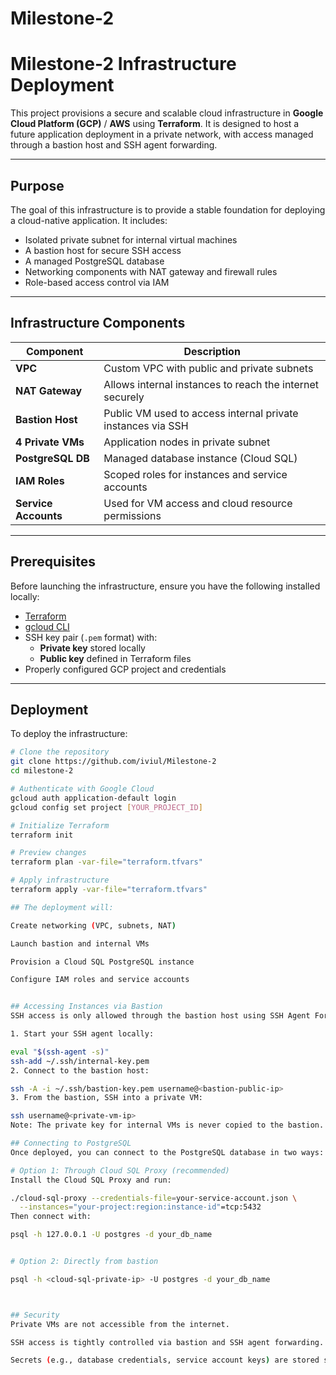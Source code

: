 # Milestone-2

# Milestone-2 Infrastructure Deployment

This project provisions a secure and scalable cloud infrastructure in **Google Cloud Platform (GCP)** / **AWS** using **Terraform**. It is designed to host a future application deployment in a private network, with access managed through a bastion host and SSH agent forwarding.

---

## Purpose

The goal of this infrastructure is to provide a stable foundation for deploying a cloud-native application. It includes:

- Isolated private subnet for internal virtual machines
- A bastion host for secure SSH access
- A managed PostgreSQL database
- Networking components with NAT gateway and firewall rules
- Role-based access control via IAM

---

## Infrastructure Components

| Component          | Description |
|--------------------|-------------|
| **VPC**            | Custom VPC with public and private subnets |
| **NAT Gateway**    | Allows internal instances to reach the internet securely |
| **Bastion Host**   | Public VM used to access internal private instances via SSH |
| **4 Private VMs**  | Application nodes in private subnet |
| **PostgreSQL DB**  | Managed database instance (Cloud SQL) |
| **IAM Roles**      | Scoped roles for instances and service accounts |
| **Service Accounts** | Used for VM access and cloud resource permissions |

---

## Prerequisites

Before launching the infrastructure, ensure you have the following installed locally:

- [Terraform](https://developer.hashicorp.com/terraform/install)
- [gcloud CLI](https://cloud.google.com/sdk/docs/install)
- SSH key pair (`.pem` format) with:
  - **Private key** stored locally
  - **Public key** defined in Terraform files
- Properly configured GCP project and credentials

---

## Deployment

To deploy the infrastructure:

```bash
# Clone the repository
git clone https://github.com/iviul/Milestone-2
cd milestone-2

# Authenticate with Google Cloud
gcloud auth application-default login
gcloud config set project [YOUR_PROJECT_ID]

# Initialize Terraform
terraform init

# Preview changes
terraform plan -var-file="terraform.tfvars"

# Apply infrastructure
terraform apply -var-file="terraform.tfvars"

## The deployment will:

Create networking (VPC, subnets, NAT)

Launch bastion and internal VMs

Provision a Cloud SQL PostgreSQL instance

Configure IAM roles and service accounts


## Accessing Instances via Bastion
SSH access is only allowed through the bastion host using SSH Agent Forwarding.

1. Start your SSH agent locally:

eval "$(ssh-agent -s)"
ssh-add ~/.ssh/internal-key.pem
2. Connect to the bastion host:

ssh -A -i ~/.ssh/bastion-key.pem username@<bastion-public-ip>
3. From the bastion, SSH into a private VM:

ssh username@<private-vm-ip>
Note: The private key for internal VMs is never copied to the bastion.

## Connecting to PostgreSQL
Once deployed, you can connect to the PostgreSQL database in two ways:

# Option 1: Through Cloud SQL Proxy (recommended)
Install the Cloud SQL Proxy and run:

./cloud-sql-proxy --credentials-file=your-service-account.json \
  --instances="your-project:region:instance-id"=tcp:5432
Then connect with:

psql -h 127.0.0.1 -U postgres -d your_db_name


# Option 2: Directly from bastion 

psql -h <cloud-sql-private-ip> -U postgres -d your_db_name



## Security
Private VMs are not accessible from the internet.

SSH access is tightly controlled via bastion and SSH agent forwarding.

Secrets (e.g., database credentials, service account keys) are stored securely and passed via Terraform variables.
